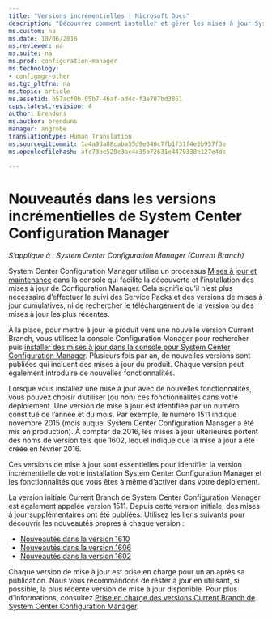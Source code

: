 ```yaml
---
title: "Versions incrémentielles | Microsoft Docs"
description: "Découvrez comment installer et gérer les mises à jour System Center Configuration Manager."
ms.custom: na
ms.date: 10/06/2016
ms.reviewer: na
ms.suite: na
ms.prod: configuration-manager
ms.technology:
- configmgr-other
ms.tgt_pltfrm: na
ms.topic: article
ms.assetid: b57acf0b-05b7-46af-ad4c-f3e707bd3861
caps.latest.revision: 4
author: Brenduns
ms.author: brenduns
manager: angrobe
translationtype: Human Translation
ms.sourcegitcommit: 1a4a9da88caba55d9e340c7fb1f31f4e3b957f3e
ms.openlocfilehash: afc73be528c3ac4a35b72631e4479338e127e4dc

---
```

# <a name="whats-new-in-system-center-configuration-manager-incremental-versions"></a>Nouveautés dans les versions incrémentielles de System Center Configuration Manager

*S’applique à : System Center Configuration Manager (Current Branch)*




 System Center Configuration Manager utilise un processus [Mises à jour et maintenance](/sccm/core/servers/manage/updates) dans la console qui facilite la découverte et l’installation des mises à jour de Configuration Manager. Cela signifie qu’il n’est plus nécessaire d’effectuer le suivi des Service Packs et des versions de mises à jour cumulatives, ni de rechercher le téléchargement de la version ou des mises à jour les plus récentes.

 À la place, pour mettre à jour le produit vers une nouvelle version Current Branch, vous utilisez la console Configuration Manager pour rechercher puis [installer des mises à jour dans la console pour System Center Configuration Manager](../../../core/servers/manage/install-in-console-updates.md). Plusieurs fois par an, de nouvelles versions sont publiées qui incluent des mises à jour du produit. Chaque version peut également introduire de nouvelles fonctionnalités.  

 Lorsque vous installez une mise à jour avec de nouvelles fonctionnalités, vous pouvez choisir d’utiliser (ou non) ces fonctionnalités dans votre déploiement. Une version de mise à jour est identifiée par un numéro constitué de l’année et du mois. Par exemple, le numéro 1511 indique novembre 2015 (mois auquel System Center Configuration Manager a été mis en production). À compter de 2016, les mises à jour ultérieures portent des noms de version tels que 1602, lequel indique que la mise à jour a été créée en février 2016.

 Ces versions de mise à jour sont essentielles pour identifier la version incrémentielle de votre installation System Center Configuration Manager et les fonctionnalités que vous êtes à même d’activer dans votre déploiement.

 La version initiale Current Branch de System Center Configuration Manager est également appelée version 1511. Depuis cette version initiale, des mises à jour supplémentaires ont été publiées. Utilisez les liens suivants pour découvrir les nouveautés propres à chaque version :
  - [Nouveautés dans la version 1610](../../../core/plan-design/changes/whats-new-in-version-1610.md)
  - [Nouveautés dans la version 1606](../../../core/plan-design/changes/whats-new-in-version-1606.md)
  - [Nouveautés dans la version 1602](../../../core/plan-design/changes/whats-new-in-version-1602.md)


 Chaque version de mise à jour est prise en charge pour un an après sa publication. Nous vous recommandons de rester à jour en utilisant, si possible, la plus récente version de mise à jour disponible. Pour plus d’informations, consultez [Prise en charge des versions Current Branch de System Center Configuration Manager](../../../core/servers/manage/current-branch-versions-supported.md).  



<!--HONumber=Dec16_HO3-->


